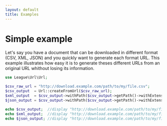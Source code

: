 ```yaml
---
layout: default
title: Examples
---
```


# Simple example

Let's say you have a document that can be downloaded in different format (CSV, XML, JSON) and you quickly want to generate each format URL. This example illustrates how easy it is to generate theses different URLs from an original URL whithout losing its information.

~~~php
use League\Url\Url;

$csv_raw_url = "http://download.example.com/path/to/my/file.csv";
$csv_output  = Url::createFromUrl($csv_raw_url);
$xml_output  = $csv_output->withPath($csv_output->getPath()->withExtension('xml'));
$json_output = $csv_output->withPath($csv_output->getPath()->withExtension('json'));

echo $csv_output;  //display "http://download.example.com/path/to/my/file.csv"
echo $xml_output;  //display "http://download.example.com/path/to/my/file.xml"
echo $json_output; //display "http://download.example.com/path/to/my/file.json"
~~~
